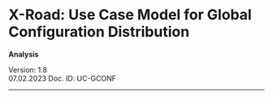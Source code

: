 # X-Road: Use Case Model for Global Configuration Distribution
**Analysis**

Version: 1.8  
07.02.2023
Doc. ID: UC-GCONF

-----------------